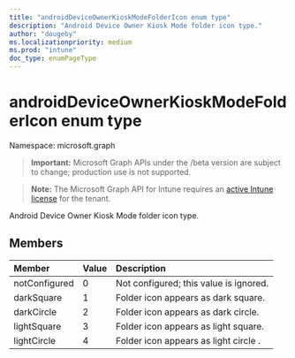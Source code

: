 ```yaml
---
title: "androidDeviceOwnerKioskModeFolderIcon enum type"
description: "Android Device Owner Kiosk Mode folder icon type."
author: "dougeby"
ms.localizationpriority: medium
ms.prod: "intune"
doc_type: enumPageType
---
```


# androidDeviceOwnerKioskModeFolderIcon enum type

Namespace: microsoft.graph

> **Important:** Microsoft Graph APIs under the /beta version are subject to change; production use is not supported.

> **Note:** The Microsoft Graph API for Intune requires an [active Intune license](https://go.microsoft.com/fwlink/?linkid=839381) for the tenant.

Android Device Owner Kiosk Mode folder icon type.

## Members
|Member|Value|Description|
|:---|:---|:---|
|notConfigured|0|Not configured; this value is ignored.|
|darkSquare|1|Folder icon appears as dark square.|
|darkCircle|2|Folder icon appears as dark circle.|
|lightSquare|3|Folder icon appears as light square.|
|lightCircle|4|Folder icon appears as light circle  .|



